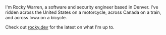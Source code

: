 I'm Rocky Warren, a software and security engineer based in Denver. I've ridden across the United States on a motorcycle, across Canada on a train, and across Iowa on a bicycle.

Check out [rocky.dev](https://www.rocky.dev) for the latest on what I'm up to.
